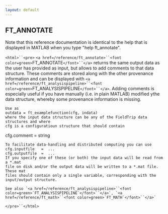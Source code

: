 ```yaml
---
layout: default
---
```


##  FT_ANNOTATE

Note that this reference documentation is identical to the help that is displayed in MATLAB when you type "help ft_annotate".

`<html>``<pre>`
    `<a href=/reference/ft_annotate>``<font color=green>`FT_ANNOTATE`</font>``</a>` returns the same output data as the user has provided as input, but allows
    to add comments to that data structure. These comments are stored along with the other
    provenance information and can be displayed with `<a href=/reference/ft_analysispipeline>``<font color=green>`FT_ANALYSISPIPELINE`</font>``</a>`. Adding comments
    is especially useful if you have manually (i.e. in plain MATLAB) modified ythe data
    structure, whereby some provenance information is missing.
 
    Use as
    outdata = ft_examplefunction(cfg, indata)
    where the input data structure can be any of the FieldTrip data structures and where
    cfg is a configuratioun structure that should contain
 
   cfg.comment    = string
 
    To facilitate data-handling and distributed computing you can use
    cfg.inputfile   =  ...
    cfg.outputfile  =  ...
    If you specify one of these (or both) the input data will be read from a *.mat
    file on disk and/or the output data will be written to a *.mat file. These mat
    files should contain only a single variable, corresponding with the
    input/output structure.
 
    See also `<a href=/reference/ft_analysispipeline>``<font color=green>`FT_ANALYSISPIPELINE`</font>``</a>`, `<a href=/reference/ft_math>``<font color=green>`FT_MATH`</font>``</a>`
`</pre>``</html>`

